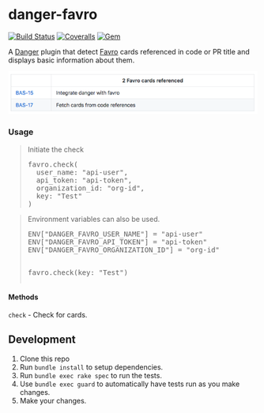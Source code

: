 # danger-favro
[![Build Status](https://img.shields.io/travis/fwal/danger-favro.svg)](https://travis-ci.org/fwal/danger-favro)
[![Coveralls](https://img.shields.io/coveralls/fwal/danger-favro.svg)](https://coveralls.io/github/fwal/danger-favro)
[![Gem](https://img.shields.io/gem/v/danger-favro.svg)](http://rubygems.org/gems/danger-favro)

A [Danger](http://danger.systems) plugin that detect [Favro](https://favro.com) cards referenced in code or PR title and displays basic information about them.

<img alt="Example" src="docs/comment-example.png" />

### Usage

<blockquote>Initiate the check
  <pre>
favro.check(
  user_name: "api-user",
  api_token: "api-token",
  organization_id: "org-id",
  key: "Test"
)</pre>
</blockquote>

<blockquote>Environment variables can also be used.
  <pre>
ENV["DANGER_FAVRO_USER_NAME"] = "api-user"
ENV["DANGER_FAVRO_API_TOKEN"] = "api-token"
ENV["DANGER_FAVRO_ORGANIZATION_ID"] = "org-id"

favro.check(key: "Test")</pre>
</blockquote>


#### Methods

`check` - Check for cards.

## Development

1. Clone this repo
2. Run `bundle install` to setup dependencies.
3. Run `bundle exec rake spec` to run the tests.
4. Use `bundle exec guard` to automatically have tests run as you make changes.
5. Make your changes.
